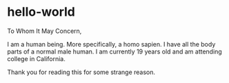 # hello-world
To Whom It May Concern, 

I am a human being. More specifically, a homo sapien. I have all the body parts of a normal male human. I am currently 19 years old and am attending college in California. 

Thank you for reading this for some strange reason. 
